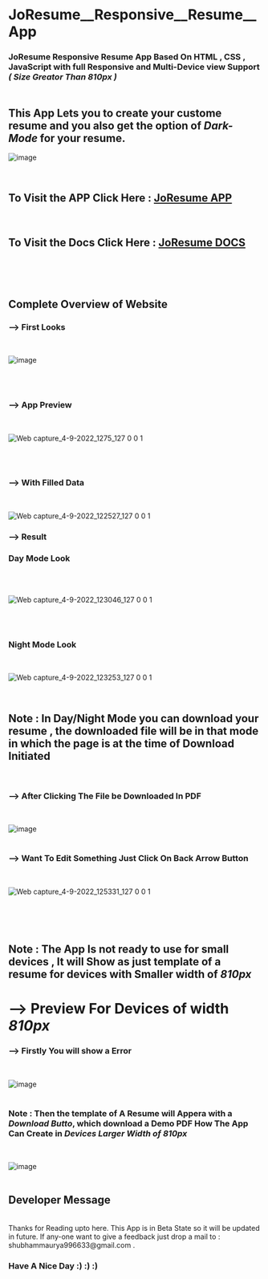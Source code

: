 # JoResume__Responsive__Resume__App


 ### JoResume Responsive Resume App Based On HTML , CSS , JavaScript with full Responsive and Multi-Device view Support <i><b>( Size Greator Than 810px )</i></b><br><br>
 
 ## This App Lets you to create your custome resume and you also get the option of <i><b>Dark-Mode</i></b> for your resume.<br>
 
 ![image](https://user-images.githubusercontent.com/65014926/188300526-3df6adfe-ece0-4846-ba6d-0ba15e72387b.png)


<br>

## To Visit the APP Click Here : <a href = "https://shubham996633.github.io/JoResume__Responsive__Resume__App/">JoResume APP</a> 

<br>

## To Visit the Docs Click Here : <a href = "https://shubham996633.github.io/JoResume__Responsive__Resume__App/">JoResume DOCS</a> 



<br><br><br>


## Complete Overview of Website

### --> First Looks

<br>

![image](https://user-images.githubusercontent.com/65014926/188300746-32b7a2f8-c8f6-4715-9808-621d8f889d04.png)

<br>
<br>

### --> App Preview

<br>

![Web capture_4-9-2022_1275_127 0 0 1](https://user-images.githubusercontent.com/65014926/188300857-1612fb24-17e4-4f56-bb9f-e7d000b62b08.jpeg)

<br>
<br>

### --> With Filled Data 

<br>

![Web capture_4-9-2022_122527_127 0 0 1](https://user-images.githubusercontent.com/65014926/188301443-49bdfd71-f7a3-478b-8c7f-5e68523bb2f1.jpeg)


### --> Result 

### Day Mode Look

<br>

<br>

![Web capture_4-9-2022_123046_127 0 0 1](https://user-images.githubusercontent.com/65014926/188301562-1b412a74-dfc2-4c31-8e93-c348b4527860.jpeg)

<br>
<br>

### Night Mode Look

<br>

![Web capture_4-9-2022_123253_127 0 0 1](https://user-images.githubusercontent.com/65014926/188301612-0d6ccfc8-e5bf-4a37-843c-7a94d1327ffa.jpeg)

<br>

## Note : In Day/Night Mode you can download your resume , the downloaded file will be in that mode in which the page is at the time of Download Initiated


<br>

### --> After Clicking The File be Downloaded In PDF
<br>

![image](https://user-images.githubusercontent.com/65014926/188302248-bc033a0d-f2d2-43f8-abb7-df8a9d9485bf.png)
<br>
<br>


### --> Want To Edit Something Just Click On Back Arrow Button 
<br>



![Web capture_4-9-2022_125331_127 0 0 1](https://user-images.githubusercontent.com/65014926/188302361-ad2f6e71-3aea-4501-bddf-93ecc36b977c.jpeg)


<br>
<br><br>

## Note : The App Is not ready to use for small devices , It will Show as just template of a resume for devices with Smaller width of <b><i> 810px </i></b>


# --> Preview For Devices of width <b><i> 810px </i></b>

### --> Firstly You will show a Error 
<br>

![image](https://user-images.githubusercontent.com/65014926/188302591-158f88b4-6503-4532-bdd9-31c68e1c9220.png)
<br>
<br>

### Note : Then the template of A Resume will Appera with a <i><b>Download Butto</i></b>, which download a Demo PDF How The App Can Create in <i><b>Devices Larger Width of 810px</i></b>
<br>

![image](https://user-images.githubusercontent.com/65014926/188302685-91f741da-500c-43ba-9886-3afbb4947970.png)
<br>
<br>

## Developer Message 
<br>
 Thanks for Reading upto here. This App is in Beta State so it will be updated in future. If any-one want to give a feedback just drop a mail to : shubhammaurya996633@gmail.com . 
 
 ### Have A Nice Day :) :) :)
